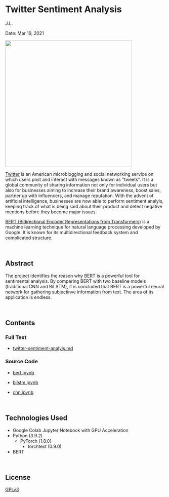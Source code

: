 # Twitter Sentiment Analysis

J.L.

Date: Mar 19, 2021

<img src = 'https://help.twitter.com/content/dam/help-twitter/brand/logo.png' width='400'>

[Twitter](https://twitter.com/home) is an American microblogging and social networking service on which users post and interact with messages known as "tweets". It is a global community of sharing information not only for individual users but also for businesses aiming to increase their brand awareness, boost sales, partner up with influencers, and manage reputation. With the advent of artificial intelligence, businesses are now able to perform sentiment analyis, keeping track of what is being said about their product and detect negative mentions before they become major issues. 

[BERT (Bidirectional Encoder Representations from Transformers)](https://arxiv.org/abs/1810.04805) is a machine learning technique for natural language processing developed by Google. It is known for its multidirectional feedback system and complicated structure. 

&nbsp;

## Abstract

The project identifies the reason why BERT is a powerful tool for sentimental analysis. By comparing BERT with two baseline models (traditional CNN and BiLSTM), it is concluded that BERT is a powerful neural network for gathering subjectinve information from text. The area of its application is endless.

&nbsp;

## Contents

### Full Text

- [twitter-sentiment-analyis.md](https://github.com/chan030609/twitter-sentiment-analysis/blob/master/twitter-sentiment-analysis.md)

### Source Code

- [bert.ipynb](https://github.com/chan030609/twitter-sentiment-analysis/blob/master/bert.ipynb)

- [bilstm.ipynb](https://github.com/chan030609/twitter-sentiment-analysis/blob/master/bilstm.ipynb)

- [cnn.ipynb](https://github.com/chan030609/twitter-sentiment-analysis/blob/master/cnn.ipynb)

&nbsp;

## Technologies Used
- Google Colab Jupyter Notebook with GPU Acceleration 
- Python (3.9.2)
    - PyTorch (1.8.0)
        - torchtext (0.9.0)
- BERT

&nbsp;

## License

[GPLv3](https://www.gnu.org/licenses/gpl-3.0.en.html)
